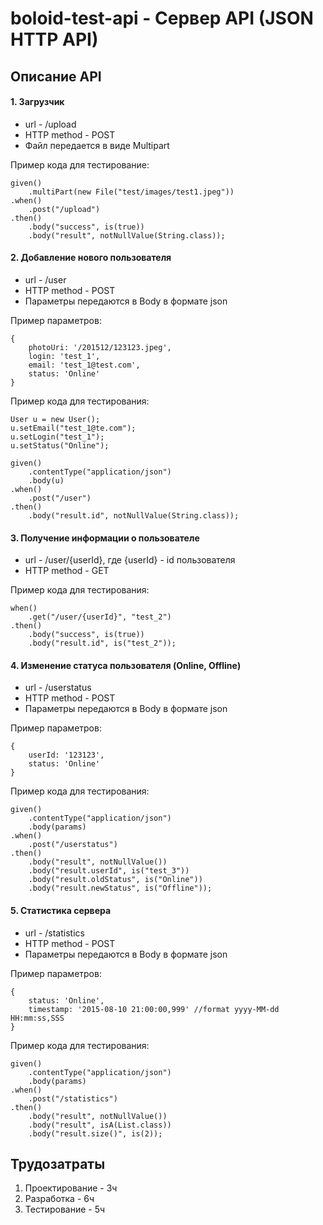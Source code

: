 # boloid-test-api - Сервер API (JSON HTTP API)

## Описание API

#### 1. Загрузчик

* url - /upload
* HTTP method - POST
* Файл передается в виде Multipart

Пример кода для тестирование:

    given()
        .multiPart(new File("test/images/test1.jpeg"))
    .when()
        .post("/upload")
    .then()
        .body("success", is(true))
        .body("result", notNullValue(String.class));

#### 2. Добавление нового пользователя

* url - /user
* HTTP method - POST
* Параметры передаются в Body в формате json

Пример параметров:

    {
        photoUri: '/201512/123123.jpeg',
        login: 'test_1',
        email: 'test_1@test.com',
        status: 'Online'
    }

Пример кода для тестирования:

    User u = new User();
    u.setEmail("test_1@te.com");
    u.setLogin("test_1");
    u.setStatus("Online");

    given()
        .contentType("application/json")
        .body(u)
    .when()
        .post("/user")
    .then()
        .body("result.id", notNullValue(String.class));

#### 3. Получение информации о пользователе

* url - /user/{userId}, где {userId} - id пользователя
* HTTP method - GET

Пример кода для тестирования:

    when()
        .get("/user/{userId}", "test_2")
    .then()
        .body("success", is(true))
        .body("result.id", is("test_2"));

#### 4. Изменение статуса пользователя (Online, Offline)

* url - /userstatus
* HTTP method - POST
* Параметры передаются в Body в формате json

Пример параметров:

    {
        userId: '123123',
        status: 'Online'
    }

Пример кода для тестирования:

    given()
        .contentType("application/json")
        .body(params)
    .when()
        .post("/userstatus")
    .then()
        .body("result", notNullValue())
        .body("result.userId", is("test_3"))
        .body("result.oldStatus", is("Online"))
        .body("result.newStatus", is("Offline"));

#### 5. Статистика сервера

* url - /statistics
* HTTP method - POST
* Параметры передаются в Body в формате json

Пример параметров:

    {
        status: 'Online',
        timestamp: '2015-08-10 21:00:00,999' //format yyyy-MM-dd HH:mm:ss,SSS
    }

Пример кода для тестирования:

    given()
        .contentType("application/json")
        .body(params)
    .when()
        .post("/statistics")
    .then()
        .body("result", notNullValue())
        .body("result", isA(List.class))
        .body("result.size()", is(2));

## Трудозатраты
1. Проектирование - 3ч
2. Разработка - 6ч
3. Тестирование - 5ч